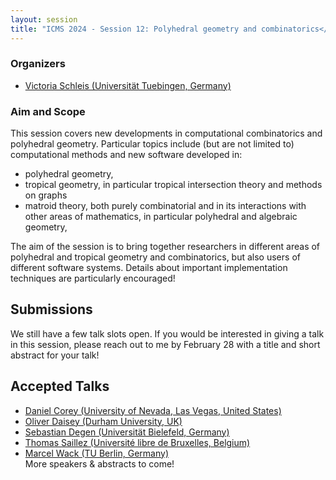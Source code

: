 ```yaml
---
layout: session
title: "ICMS 2024 - Session 12: Polyhedral geometry and combinatorics</b>"
---
```

### Organizers
   * [Victoria Schleis (Universität Tuebingen, Germany)](https://victoriaschleis.github.io/)<br/>

### Aim and Scope

This session covers new developments in computational combinatorics and polyhedral geometry.
Particular topics include (but are not limited to) computational methods and new software developed in:<br/>
* polyhedral geometry,<br/>
* tropical geometry, in particular tropical intersection theory and methods on graphs<br/>
* matroid theory, both purely combinatorial and in its interactions with other areas of mathematics, in particular polyhedral and algebraic geometry,<br/>

The aim of the session is to bring together researchers in different areas of polyhedral and tropical geometry and combinatorics, but also users of different software systems. Details about important implementation techniques are particularly encouraged!

## Submissions

We still have a few talk slots open. If you would be interested in giving a talk in this session, please reach out to me by February 28 with a title and short abstract for your talk!

## Accepted Talks
   * [Daniel Corey (University of Nevada, Las Vegas, United States)](https://sites.google.com/site/dcorey2814/)<br/>
   * [Oliver Daisey (Durham University, UK)](https://www.durham.ac.uk/staff/oliver-j-daisey/)<br/>
   * [Sebastian Degen (Universität Bielefeld, Germany)](https://ekvv.uni-bielefeld.de/pers_publ/publ/PersonDetail.jsp?personId=421945308)<br/>
   * [Thomas Saillez (Université libre de Bruxelles, Belgium)](https://www.ulb.be/fr/thomas-saillez-1)<br/>
   * [Marcel Wack (TU Berlin, Germany)](https://page.math.tu-berlin.de/~wack/)<br/>
More speakers & abstracts to come!
